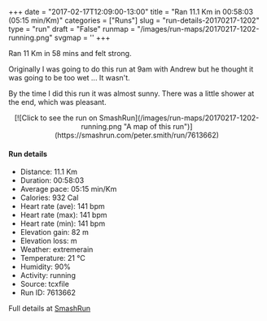 +++
date = "2017-02-17T12:09:00-13:00"
title = "Ran 11.1 Km in 00:58:03 (05:15 min/Km)"
categories = ["Runs"]
slug = "run-details-20170217-1202"
type = "run"
draft = "False"
runmap = "/images/run-maps/20170217-1202-running.png"
svgmap = '<polyline points="0 56, 1 56, 2 60, 2 60, 12 50, 19 48, 23 50, 24 50, 29 45, 31 45, 44 46, 47 47, 56 54, 61 56, 64 56, 64 56, 69 56, 79 53, 82 51, 89 53, 92 54, 96 52, 100 48, 97 42, 97 40, 98 45, 100 48, 98 51, 97 51, 95 53, 92 54, 89 52, 83 51, 81 52, 79 53, 78 54, 72 55, 65 56, 57 55, 54 53, 47 47, 43 46, 28 45, 24 49, 19 47, 10 51, 9 51, 9 49">'
+++

Ran 11 Km in 58 mins and felt strong.

Originally I was going to do this run at 9am with Andrew but he thought it was going to be too wet ... It wasn't. 

By the time I did this run it was almost sunny. There was a little shower at the end, which was pleasant. 

<!--more-->

<center>
[![Click to see the run on SmashRun](/images/run-maps/20170217-1202-running.png "A map of this run")](https://smashrun.com/peter.smith/run/7613662)
</center>

#### Run details

* Distance: 11.1 Km
* Duration: 00:58:03
* Average pace: 05:15 min/Km
* Calories: 932 Cal
* Heart rate (ave): 141 bpm
* Heart rate (max): 141 bpm
* Heart rate (min): 141 bpm
* Elevation gain: 82 m
* Elevation loss:  m
* Weather: extremerain
* Temperature: 21 &deg;C
* Humidity: 90%
* Activity: running
* Source: tcxfile
* Run ID: 7613662

Full details at [SmashRun](https://smashrun.com/peter.smith/run/7613662)